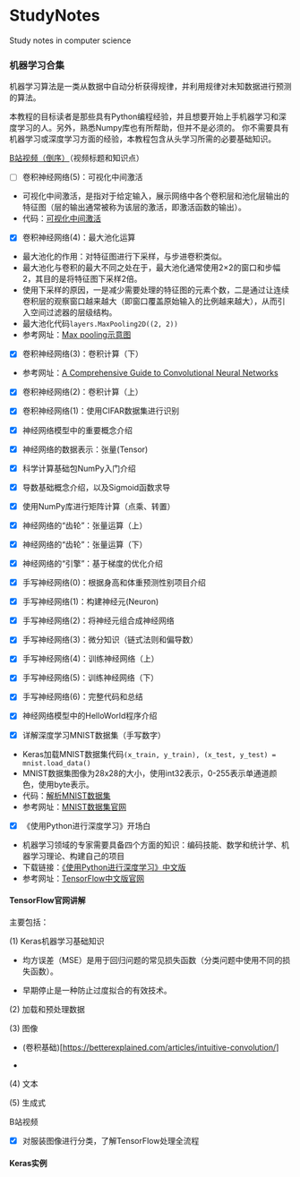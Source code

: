 # StudyNotes

Study notes in computer science

### 机器学习合集

机器学习算法是一类从数据中自动分析获得规律，并利用规律对未知数据进行预测的算法。

本教程的目标读者是那些具有Python编程经验，并且想要开始上手机器学习和深度学习的人。另外，熟悉Numpy库也有所帮助，但并不是必须的。
你不需要具有机器学习或深度学习方面的经验，本教程包含从头学习所需的必要基础知识。

[B站视频（倒序）](https://space.bilibili.com/3461566190061988)（视频标题和知识点）

- [ ] 卷积神经网络(5)：可视化中间激活

* 可视化中间激活，是指对于给定输入，展示网络中各个卷积层和池化层输出的特征图（层的输出通常被称为该层的激活，即激活函数的输出）。
* 代码：[可视化中间激活](machine_learning/02_tensorflow/visual_conv_layer.py)

- [x] 卷积神经网络(4)：最大池化运算

* 最大池化的作用：对特征图进行下采样，与步进卷积类似。
* 最大池化与卷积的最大不同之处在于，最大池化通常使用2×2的窗口和步幅2，其目的是将特征图下采样2倍。
* 使用下采样的原因，一是减少需要处理的特征图的元素个数，二是通过让连续卷积层的观察窗口越来越大（即窗口覆盖原始输入的比例越来越大），从而引入空间过滤器的层级结构。
* 最大池化代码`layers.MaxPooling2D((2, 2))`
* 参考网址：[Max pooling示意图](https://paperswithcode.com/method/max-pooling)

- [x] 卷积神经网络(3)：卷积计算（下）

* 参考网址：[A Comprehensive Guide to Convolutional Neural Networks](https://towardsdatascience.com/a-comprehensive-guide-to-convolutional-neural-networks-the-eli5-way-3bd2b1164a53)

- [x] 卷积神经网络(2)：卷积计算（上）

- [x] 卷积神经网络(1)：使用CIFAR数据集进行识别


- [x] 神经网络模型中的重要概念介绍
- [x] 神经网络的数据表示：张量(Tensor)
- [x] 科学计算基础包NumPy入门介绍
- [x] 导数基础概念介绍，以及Sigmoid函数求导
- [x] 使用NumPy库进行矩阵计算（点乘、转置）
- [x] 神经网络的“齿轮”：张量运算（上）
- [x] 神经网络的“齿轮”：张量运算（下）
- [x] 神经网络的“引擎”：基于梯度的优化介绍
- [x] 手写神经网络(0)：根据身高和体重预测性别项目介绍
- [x] 手写神经网络(1)：构建神经元(Neuron)
- [x] 手写神经网络(2)：将神经元组合成神经网络
- [x] 手写神经网络(3)：微分知识（链式法则和偏导数）
- [x] 手写神经网络(4)：训练神经网络（上）
- [x] 手写神经网络(5)：训练神经网络（下）
- [x] 手写神经网络(6)：完整代码和总结

- [x] 神经网络模型中的HelloWorld程序介绍


- [x] 详解深度学习MNIST数据集（手写数字）

* Keras加载MNIST数据集代码`(x_train, y_train), (x_test, y_test) = mnist.load_data()`
* MNIST数据集图像为28x28的大小，使用int32表示，0-255表示单通道颜色，使用byte表示。
* 代码：[解析MNIST数据集](machine_learning/01_network/mnist_database.py)
* 参考网址：[MNIST数据集官网](http://yann.lecun.com/exdb/mnist/)

- [x] 《使用Python进行深度学习》开场白

* 机器学习领域的专家需要具备四个方面的知识：编码技能、数学和统计学、机器学习理论、构建自己的项目
* 下载链接：[《使用Python进行深度学习》中文版](resources/deep_learning_with_python.pdf)
* 参考网址：[TensorFlow中文版官网](https://www.tensorflow.org/?hl=zh-cn)

#### TensorFlow官网讲解

主要包括：

(1) Keras机器学习基础知识

* 均方误差（MSE）是用于回归问题的常见损失函数（分类问题中使用不同的损失函数）。

* 早期停止是一种防止过度拟合的有效技术。



(2) 加载和预处理数据

(3) 图像

* (卷积基础)[https://betterexplained.com/articles/intuitive-convolution/]

* 
(4) 文本

(5) 生成式

B站视频

- [x] 对服装图像进行分类，了解TensorFlow处理全流程

#### Keras实例

